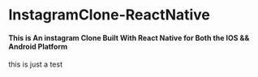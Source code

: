 # InstagramClone-ReactNative

<h4>This is An instagram Clone Built With React Native for Both the IOS && Android Platform</h4>

this is just a test

